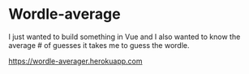 # Wordle-average

I just wanted to build something in Vue and I also wanted to know the average # of guesses it takes me to guess the wordle.

https://wordle-averager.herokuapp.com
